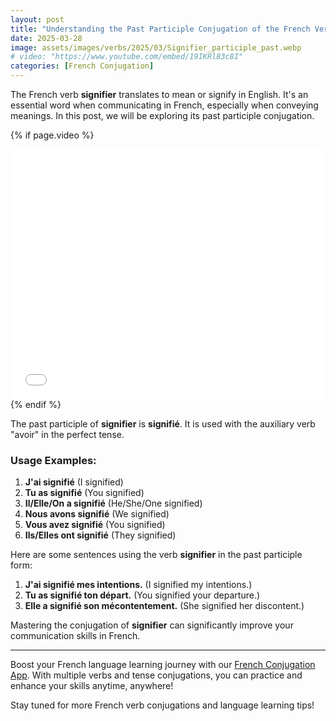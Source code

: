 ```yaml
---
layout: post
title: "Understanding the Past Participle Conjugation of the French Verb Signifier"
date: 2025-03-28
image: assets/images/verbs/2025/03/Signifier_participle_past.webp
# video: "https://www.youtube.com/embed/19IKRl83c8I"
categories: [French Conjugation]
---
```


The French verb **signifier** translates to mean or signify in English. It's an essential word when communicating in French, especially when conveying meanings. In this post, we will be exploring its past participle conjugation.

<!-- Video Embed Section -->
{% if page.video %}
<div class="video-embed">
  <iframe width="100%" height="400" src="{{ page.video | escape }}" frameborder="0" allowfullscreen></iframe>
</div>
{% endif %}

The past participle of **signifier** is **signifié**. It is used with the auxiliary verb "avoir" in the perfect tense.

### Usage Examples:

1. **J'ai signifié** (I signified)
2. **Tu as signifié** (You signified)
3. **Il/Elle/On a signifié** (He/She/One signified)
4. **Nous avons signifié** (We signified)
5. **Vous avez signifié** (You signified)
6. **Ils/Elles ont signifié** (They signified)

Here are some sentences using the verb **signifier** in the past participle form:

1. **J'ai signifié mes intentions.** (I signified my intentions.)
2. **Tu as signifié ton départ.** (You signified your departure.)
3. **Elle a signifié son mécontentement.** (She signified her discontent.)

Mastering the conjugation of **signifier** can significantly improve your communication skills in French. 

---

Boost your French language learning journey with our [French Conjugation App]({{site.appStore.url}}). With multiple verbs and tense conjugations, you can practice and enhance your skills anytime, anywhere!

Stay tuned for more French verb conjugations and language learning tips!
